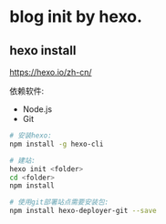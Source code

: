 # blog init by hexo.

## hexo install

https://hexo.io/zh-cn/

依赖软件:
- Node.js
- Git

```sh
# 安装hexo:
npm install -g hexo-cli

# 建站:
hexo init <folder>
cd <folder>
npm install

# 使用git部署站点需要安装包:
npm install hexo-deployer-git --save
```
